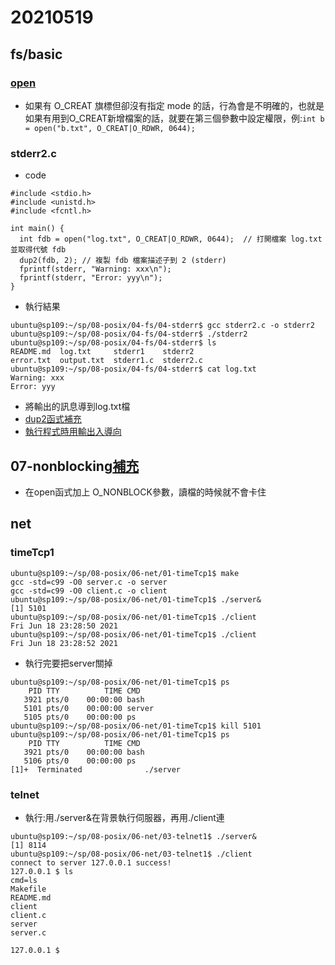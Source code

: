 # 20210519
## fs/basic
### [open](https://blog.jaycetyle.com/2018/12/linux-fd-open-close/)
* 如果有 O_CREAT 旗標但卻沒有指定 mode 的話，行為會是不明確的，也就是如果有用到O_CREAT新增檔案的話，就要在第三個參數中設定權限，例:`int b = open("b.txt", O_CREAT|O_RDWR, 0644);`

### stderr2.c
* code
```
#include <stdio.h>
#include <unistd.h>
#include <fcntl.h>

int main() {
  int fdb = open("log.txt", O_CREAT|O_RDWR, 0644);  // 打開檔案 log.txt 並取得代號 fdb
  dup2(fdb, 2); // 複製 fdb 檔案描述子到 2 (stderr)
  fprintf(stderr, "Warning: xxx\n");
  fprintf(stderr, "Error: yyy\n");
}
```
* 執行結果
```
ubuntu@sp109:~/sp/08-posix/04-fs/04-stderr$ gcc stderr2.c -o stderr2
ubuntu@sp109:~/sp/08-posix/04-fs/04-stderr$ ./stderr2
ubuntu@sp109:~/sp/08-posix/04-fs/04-stderr$ ls
README.md  log.txt     stderr1    stderr2
error.txt  output.txt  stderr1.c  stderr2.c       
ubuntu@sp109:~/sp/08-posix/04-fs/04-stderr$ cat log.txt 
Warning: xxx
Error: yyy
```
* 將輸出的訊息導到log.txt檔
* [dup2函式補充](https://www.itread01.com/article/1440841234.html)
* [執行程式時用輸出入導向](https://linuxize.com/post/bash-redirect-stderr-stdout/)

## 07-nonblocking[補充](https://codertw.com/%E7%A8%8B%E5%BC%8F%E8%AA%9E%E8%A8%80/30900/)
* 在open函式加上 O_NONBLOCK參數，讀檔的時候就不會卡住

## net
### timeTcp1
```
ubuntu@sp109:~/sp/08-posix/06-net/01-timeTcp1$ make
gcc -std=c99 -O0 server.c -o server
gcc -std=c99 -O0 client.c -o client
ubuntu@sp109:~/sp/08-posix/06-net/01-timeTcp1$ ./server&
[1] 5101
ubuntu@sp109:~/sp/08-posix/06-net/01-timeTcp1$ ./client
Fri Jun 18 23:28:50 2021
ubuntu@sp109:~/sp/08-posix/06-net/01-timeTcp1$ ./client
Fri Jun 18 23:28:52 2021
```

* 執行完要把server關掉
```
ubuntu@sp109:~/sp/08-posix/06-net/01-timeTcp1$ ps 
    PID TTY          TIME CMD
   3921 pts/0    00:00:00 bash
   5101 pts/0    00:00:00 server
   5105 pts/0    00:00:00 ps
ubuntu@sp109:~/sp/08-posix/06-net/01-timeTcp1$ kill 5101
ubuntu@sp109:~/sp/08-posix/06-net/01-timeTcp1$ ps 
    PID TTY          TIME CMD
   3921 pts/0    00:00:00 bash
   5106 pts/0    00:00:00 ps
[1]+  Terminated              ./server
```

### telnet
* 執行:用./server&在背景執行伺服器，再用./client連
```
ubuntu@sp109:~/sp/08-posix/06-net/03-telnet1$ ./server&
[1] 8114
ubuntu@sp109:~/sp/08-posix/06-net/03-telnet1$ ./client
connect to server 127.0.0.1 success!
127.0.0.1 $ ls
cmd=ls
Makefile
README.md
client
client.c
server
server.c

127.0.0.1 $
```

